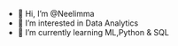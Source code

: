- 👋 Hi, I’m @Neelimma
- 👀 I’m interested in Data Analytics
- 🌱 I’m currently learning ML,Python & SQL

<!---
Neelimma/Neelimma is a ✨ special ✨ repository because its `README.md` (this file) appears on your GitHub profile.
You can click the Preview link to take a look at your changes.
--->
